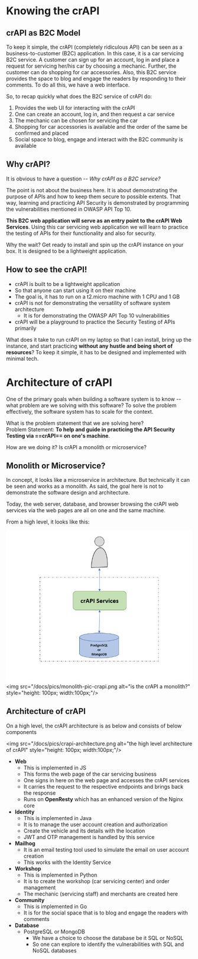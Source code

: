 # Knowing the crAPI

## crAPI as B2C Model

To keep it simple, the crAPI (completely ridiculous API) can be seen as a business-to-customer (B2C) application.  In this case, it is a car servicing B2C service.  A customer can sign up for an account, log in and place a request for servicing her/his car by choosing a mechanic.  Further, the customer can do shopping for car accessories.  Also, this B2C service provides the space to blog and engage the readers by responding to their comments.  To do all this, we have a web interface.

So, to recap quickly what does the B2C service of crAPI do:

  1. Provides the web UI for interacting with the crAPI
  2. One can create an account, log in, and then request a car service
  3. The mechanic can be chosen for servicing the car
  4. Shopping for car accessories is available and the order of the same be confirmed and placed
  5. Social space to blog, engage and interact with the B2C community is available
 
 
## Why crAPI?

It is obvious to have a question -- *Why crAPI as a B2C service?* 

The point is not about the business here.  It is about demonstrating the purpose of APIs and how to keep them secure to possible extents.  That way, learning and practicing API Security is demonstrated by programming the vulnerabilities mentioned in OWASP API Top 10.

**This B2C web application will serve as an entry point to the crAPI Web Services**.  Using this car servicing web application we will learn to practice the testing of APIs for their functionality and also for security.

Why the wait?  Get ready to install and spin up the crAPI instance on your box. It is designed to be a lightweight application.


## How to see the crAPI!

 - crAPI is built to be a lightweight application
 - So that anyone can start using it on their machine
 - The goal is, it has to run on a t2.micro machine with 1 CPU and 1 GB
 - crAPI is not for demonstrating the versatility of software system architecture
	 - It is for demonstrating the OWASP API Top 10 vulnerabilities
- crAPI will be a playground to practice the Security Testing of APIs primarily

What does it take to run crAPI on my laptop so that I can install, bring up the instance, and start practicing **without any hustle and being short of resources**?  To keep it simple, it has to be designed and implemented with minimal tech. 


# Architecture of crAPI

One of the primary goals when building a software system is to know -- what problem are we solving with this software?   To solve the problem effectively, the software system has to scale for the context.  

What is the problem statement that we are solving here?  
Problem Statement: **To help and guide in practicing the API Security Testing via ==crAPI== on one's machine**.

How are we doing it?  Is crAPI a monolith or microservice?



## Monolith or Microservice?

In concept, it looks like a microservice in architecture.  But technically it can be seen and works as a monolith.  As said, the goal here is not to demonstrate the software design and architecture.

Today, the web server, database, and browser browsing the crAPI web services via the web pages are all on one and the same machine.  

From a high level, it looks like this:

![a high level view of crAPI](/docs/pics/monolith-pic-crapi.png "a high level view of crAPI")
<img src="/docs/pics/monolith-pic-crapi.png alt="is the crAPI a monolith?" style="height: 100px; width:100px;"/>

## Architecture of crAPI

On a high level, the crAPI architecture is as below and consists of below components


<img src="/docs/pics/crapi-architecture.png alt="the high level architecture of crAPI" style="height: 100px; width:100px;"/>


 - **Web**
	 - This is implemented in JS
	 - This forms the web page of the car servicing business
	 - One signs in here on the web page and accesses the crAPI services
	 - It carries the request to the respective endpoints and brings back the response
	 - Runs on **OpenResty** which has an enhanced version of the Nginx core
 - **Identity**
	 - This is implemented in Java
	 - It is to manage the user account creation and authorization
	 - Create the vehicle and its details with the location
	 - JWT and OTP management is handled by this service
 - **Mailhog**
	 - It is an email testing tool used to simulate the email on user account creation
	 - This works with the Identity Service
 - **Workshop**
	 - This is implemented in Python
	 - It is to create the workshop (car servicing center) and order management
	 - The mechanic (servicing staff) and merchants are created here
 - **Community**
	 - This is implemented in Go
	 - It is for the social space that is to blog and engage the readers with comments
 - **Database**
	 - PostgreSQL or MongoDB
		 - We have a choice to choose the database be it SQL or NoSQL
		 - So one can explore to identify the vulnerabilities with SQL and NoSQL databases
 
